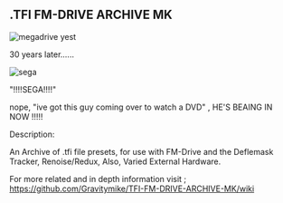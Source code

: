 .TFI FM-DRIVE ARCHIVE MK
-------------------------

![megadrive yest](https://user-images.githubusercontent.com/69438403/185092387-c8ff5ac0-0e8b-461c-b79d-7dd52317f74c.gif)

30 years later......

![sega](https://user-images.githubusercontent.com/69438403/185294838-4f47eb9a-b92d-450b-a7e9-cc8ffc9ac1ea.gif)

"!!!!SEGA!!!!"

nope, "ive got this guy coming over to watch a DVD" , HE'S BEAING IN NOW !!!!!

Description:

An Archive of .tfi file presets, for use with FM-Drive and the Deflemask Tracker, Renoise/Redux, Also, Varied External Hardware.

For more related and in depth information visit ; https://github.com/Gravitymike/TFI-FM-DRIVE-ARCHIVE-MK/wiki
